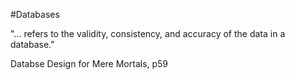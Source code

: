 #Databases 

"... refers to the validity, consistency, and accuracy of the data in a database."

Databse Design for Mere Mortals, p59
